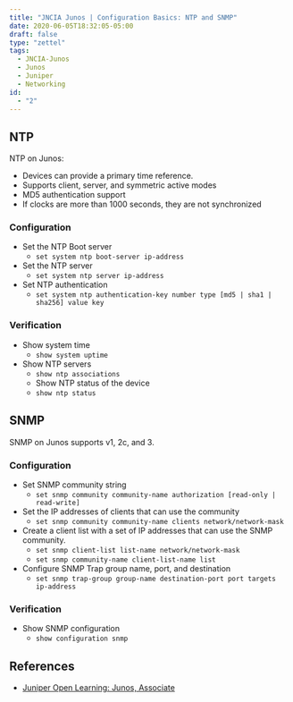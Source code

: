 ```yaml
---
title: "JNCIA Junos | Configuration Basics: NTP and SNMP"
date: 2020-06-05T18:32:05-05:00
draft: false
type: "zettel"
tags:
  - JNCIA-Junos
  - Junos
  - Juniper
  - Networking
id:
  - "2"
---
```

## NTP
NTP on Junos:
  * Devices can provide a primary time reference. 
  * Supports client, server, and symmetric active modes
  * MD5 authentication support
  * If clocks are more than 1000 seconds, they are not synchronized

### Configuration
  * Set the NTP Boot server
    * `set system ntp boot-server ip-address`
  * Set the NTP server
    * `set system ntp server ip-address`
  * Set NTP authentication
    * `set system ntp authentication-key number type [md5 | sha1 | sha256] value key`

### Verification
  * Show system time
    * `show system uptime `
  * Show NTP servers
    * `show ntp associations `
	* Show NTP status of the device
    * `show ntp status   `

## SNMP
SNMP on Junos supports v1, 2c, and 3.

### Configuration
  * Set SNMP community string
    * `set snmp community community-name authorization [read-only | read-write]`
  * Set the IP addresses of clients that can use the community
    * `set snmp community community-name clients network/network-mask`
  * Create a client list with a set of IP addresses that can use the SNMP community.
    * `set snmp client-list list-name network/network-mask`
    * `set snmp community-name client-list-name list`
  * Configure SNMP Trap group name, port, and destination
    * `set snmp trap-group group-name destination-port port targets ip-address`

### Verification
  * Show SNMP configuration
    * `show configuration snmp`

## References
  * [Juniper Open Learning: Junos, Associate](https://cloud.contentraven.com/junosgenius/learningpath-detail/1004/3/0/1)
